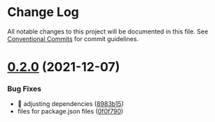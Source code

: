 # Change Log

All notable changes to this project will be documented in this file.
See [Conventional Commits](https://conventionalcommits.org) for commit guidelines.

# [0.2.0](https://github.com/edvansts/design-system/compare/v0.1.1...v0.2.0) (2021-12-07)


### Bug Fixes

* :bug: adjusting dependencies ([8983b15](https://github.com/edvansts/design-system/commit/8983b158a2986b0e8dfdb56fc97b01dbea1f3af1))
* files for package.json files ([0f0f790](https://github.com/edvansts/design-system/commit/0f0f790b3847d2f99095b560da5b090772eb3ddb))
